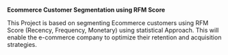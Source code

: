 **Ecommerce Customer Segmentation using RFM Score**

This Project is based on segmenting Ecommerce customers using RFM Score (Recency, Frequency, Monetary) using statistical Approach.
This will enable the e-commerce company to optimize their retention and acquisition strategies.

